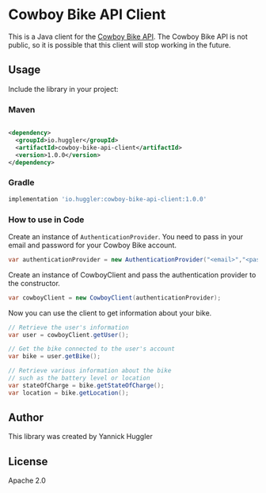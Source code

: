 # Cowboy Bike API Client

This is a Java client for the [Cowboy Bike API](https://app-api.cowboy.bike). The Cowboy Bike API is not public, so it
is possible that this client will stop working in the future.

## Usage

Include the library in your project:

### Maven

```xml

<dependency>
  <groupId>io.huggler</groupId>
  <artifactId>cowboy-bike-api-client</artifactId>
  <version>1.0.0</version>
</dependency>
```

### Gradle

```groovy
implementation 'io.huggler:cowboy-bike-api-client:1.0.0'
```

### How to use in Code

Create an instance of `AuthenticationProvider`. You need to pass in your email and password for your Cowboy Bike
account.

```java
var authenticationProvider = new AuthenticationProvider("<email>","<password>");
```

Create an instance of CowboyClient and pass the authentication provider to the constructor.

```java
var cowboyClient = new CowboyClient(authenticationProvider);
```

Now you can use the client to get information about your bike.

```java
// Retrieve the user's information
var user = cowboyClient.getUser();

// Get the bike connected to the user's account
var bike = user.getBike();

// Retrieve various information about the bike 
// such as the battery level or location
var stateOfCharge = bike.getStateOfCharge();
var location = bike.getLocation();
```

## Author

This library was created by Yannick Huggler

## License

Apache 2.0